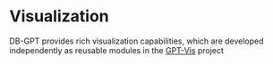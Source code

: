 # Visualization
DB-GPT provides rich visualization capabilities, which are developed independently as reusable modules in the [GPT-Vis](https://github.com/eosphoros-ai/GPT-Vis) project